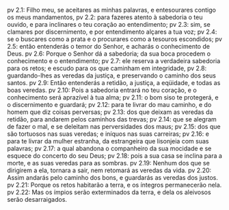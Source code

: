pv 2.1: Filho meu, se aceitares as minhas palavras, e entesourares contigo os meus mandamentos,
pv 2.2: para fazeres atento à sabedoria o teu ouvido, e para inclinares o teu coração ao entendimento;
pv 2.3: sim, se clamares por discernimento, e por entendimento alçares a tua voz;
pv 2.4: se o buscares como a prata e o procurares como a tesouros escondidos;
pv 2.5: então entenderás o temor do Senhor, e acharás o conhecimento de Deus.
pv 2.6: Porque o Senhor dá a sabedoria; da sua boca procedem o conhecimento e o entendimento;
pv 2.7: ele reserva a verdadeira sabedoria para os retos; e escudo para os que caminham em integridade,
pv 2.8: guardando-lhes as veredas da justiça, e preservando o caminho dos seus santos.
pv 2.9: Então entenderás a retidão, a justiça, a eqüidade, e todas as boas veredas.
pv 2.10: Pois a sabedoria entrará no teu coração, e o conhecimento será aprazível à tua alma;
pv 2.11: o bom siso te protegerá, e o discernimento e guardará;
pv 2.12: para te livrar do mau caminho, e do homem que diz coisas perversas;
pv 2.13: dos que deixam as veredas da retidão, para andarem pelos caminhos das trevas;
pv 2.14: que se alegram de fazer o mal, e se deleitam nas perversidades dos maus;
pv 2.15: dos que são tortuosos nas suas veredas; e iníquos nas suas carreiras;
pv 2.16: e para te livrar da mulher estranha, da estrangeira que lisonjeia com suas palavras;
pv 2.17: a qual abandona o companheiro da sua mocidade e se esquece do concerto do seu Deus;
pv 2.18: pois a sua casa se inclina para a morte, e as suas veredas para as sombras.
pv 2.19: Nenhum dos que se dirigirem a ela, tornara a sair, nem retomará as veredas da vida.
pv 2.20: Assim andarás pelo caminho dos bons, e guardarás as veredas dos justos.
pv 2.21: Porque os retos habitarão a terra, e os íntegros permanecerão nela.
pv 2.22: Mas os ímpios serão exterminados da terra, e dela os aleivosos serão desarraigados.
